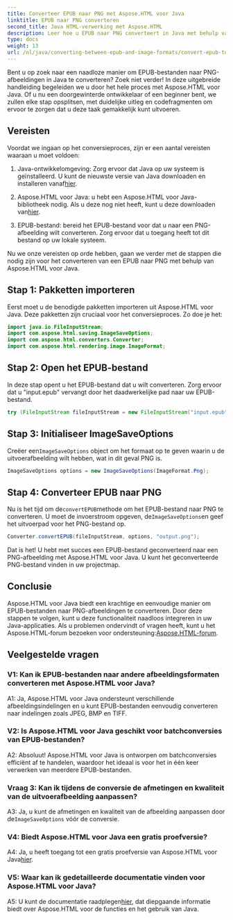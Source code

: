 ```yaml
---
title: Converteer EPUB naar PNG met Aspose.HTML voor Java
linktitle: EPUB naar PNG converteren
second_title: Java HTML-verwerking met Aspose.HTML
description: Leer hoe u EPUB naar PNG converteert in Java met behulp van Aspose.HTML voor Java. Stapsgewijze handleiding voor naadloze conversie.
type: docs
weight: 13
url: /nl/java/converting-between-epub-and-image-formats/convert-epub-to-png/
---
```

Bent u op zoek naar een naadloze manier om EPUB-bestanden naar PNG-afbeeldingen in Java te converteren? Zoek niet verder! In deze uitgebreide handleiding begeleiden we u door het hele proces met Aspose.HTML voor Java. Of u nu een doorgewinterde ontwikkelaar of een beginner bent, we zullen elke stap opsplitsen, met duidelijke uitleg en codefragmenten om ervoor te zorgen dat u deze taak gemakkelijk kunt uitvoeren.

## Vereisten

Voordat we ingaan op het conversieproces, zijn er een aantal vereisten waaraan u moet voldoen:

1.  Java-ontwikkelomgeving: Zorg ervoor dat Java op uw systeem is geïnstalleerd. U kunt de nieuwste versie van Java downloaden en installeren vanaf[hier](https://www.oracle.com/java/technologies/javase-downloads.html).

2. Aspose.HTML voor Java: u hebt een Aspose.HTML voor Java-bibliotheek nodig. Als u deze nog niet heeft, kunt u deze downloaden van[hier](https://releases.aspose.com/html/java/).

3. EPUB-bestand: bereid het EPUB-bestand voor dat u naar een PNG-afbeelding wilt converteren. Zorg ervoor dat u toegang heeft tot dit bestand op uw lokale systeem.

Nu we onze vereisten op orde hebben, gaan we verder met de stappen die nodig zijn voor het converteren van een EPUB naar PNG met behulp van Aspose.HTML voor Java.

## Stap 1: Pakketten importeren

Eerst moet u de benodigde pakketten importeren uit Aspose.HTML voor Java. Deze pakketten zijn cruciaal voor het conversieproces. Zo doe je het:

```java
import java.io.FileInputStream;
import com.aspose.html.saving.ImageSaveOptions;
import com.aspose.html.converters.Converter;
import com.aspose.html.rendering.image.ImageFormat;
```

## Stap 2: Open het EPUB-bestand

In deze stap opent u het EPUB-bestand dat u wilt converteren. Zorg ervoor dat u "input.epub" vervangt door het daadwerkelijke pad naar uw EPUB-bestand.

```java
try (FileInputStream fileInputStream = new FileInputStream("input.epub")) {
```

## Stap 3: Initialiseer ImageSaveOptions

 Creëer een`ImageSaveOptions` object om het formaat op te geven waarin u de uitvoerafbeelding wilt hebben, wat in dit geval PNG is.

```java
ImageSaveOptions options = new ImageSaveOptions(ImageFormat.Png);
```

## Stap 4: Converteer EPUB naar PNG

 Nu is het tijd om de`convertEPUB`methode om het EPUB-bestand naar PNG te converteren. U moet de invoerstroom opgeven, de`ImageSaveOptions`en geef het uitvoerpad voor het PNG-bestand op.

```java
Converter.convertEPUB(fileInputStream, options, "output.png");
```

Dat is het! U hebt met succes een EPUB-bestand geconverteerd naar een PNG-afbeelding met Aspose.HTML voor Java. U kunt het geconverteerde PNG-bestand vinden in uw projectmap.

## Conclusie
 Aspose.HTML voor Java biedt een krachtige en eenvoudige manier om EPUB-bestanden naar PNG-afbeeldingen te converteren. Door deze stappen te volgen, kunt u deze functionaliteit naadloos integreren in uw Java-applicaties. Als u problemen ondervindt of vragen heeft, kunt u het Aspose.HTML-forum bezoeken voor ondersteuning:[Aspose.HTML-forum](https://forum.aspose.com/).

## Veelgestelde vragen

### V1: Kan ik EPUB-bestanden naar andere afbeeldingsformaten converteren met Aspose.HTML voor Java?

A1: Ja, Aspose.HTML voor Java ondersteunt verschillende afbeeldingsindelingen en u kunt EPUB-bestanden eenvoudig converteren naar indelingen zoals JPEG, BMP en TIFF.

### V2: Is Aspose.HTML voor Java geschikt voor batchconversies van EPUB-bestanden?
   
A2: Absoluut! Aspose.HTML voor Java is ontworpen om batchconversies efficiënt af te handelen, waardoor het ideaal is voor het in één keer verwerken van meerdere EPUB-bestanden.

### Vraag 3: Kan ik tijdens de conversie de afmetingen en kwaliteit van de uitvoerafbeelding aanpassen?

 A3: Ja, u kunt de afmetingen en kwaliteit van de afbeelding aanpassen door de`ImageSaveOptions` vóór de conversie. 

### V4: Biedt Aspose.HTML voor Java een gratis proefversie?

 A4: Ja, u heeft toegang tot een gratis proefversie van Aspose.HTML voor Java[hier](https://releases.aspose.com/).

### V5: Waar kan ik gedetailleerde documentatie vinden voor Aspose.HTML voor Java?

 A5: U kunt de documentatie raadplegen[hier](https://reference.aspose.com/html/java/), dat diepgaande informatie biedt over Aspose.HTML voor de functies en het gebruik van Java.